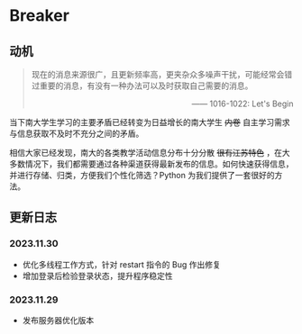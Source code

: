 # Breaker

## 动机
> 现在的消息来源很广，且更新频率高，更夹杂众多噪声干扰，可能经常会错过重要的消息，有没有一种办法可以及时获取自己需要的消息。
> <p style="text-align: right;">—— 1016-1022: Let's Begin</p>

当下南大学生学习的主要矛盾已经转变为日益增长的南大学生 ~~内卷~~ 自主学习需求与信息获取不及时不充分之间的矛盾。

相信大家已经发现，南大的各类教学活动信息分布十分分散 ~~很有江苏特色~~ ，在大多数情况下，我们都需要通过各种渠道获得最新发布的信息。如何快速获得信息，并进行存储、归类，方便我们个性化筛选？Python 为我们提供了一套很好的方法。

## 更新日志
### 2023.11.30
- 优化多线程工作方式，针对 restart 指令的 Bug 作出修复
- 增加登录后检验登录状态，提升程序稳定性

### 2023.11.29
- 发布服务器优化版本